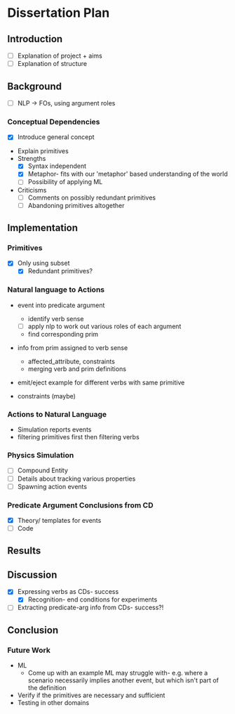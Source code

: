 # Dissertation Plan

## Introduction

- [ ] Explanation of project + aims
- [ ] Explanation of structure

## Background

- [ ] NLP -> FOs, using argument roles

### Conceptual Dependencies

- [x] Introduce general concept
- Explain primitives
- Strengths
  - [X] Syntax independent
  - [x] Metaphor- fits with our 'metaphor' based understanding of the world
  - [ ] Possibility of applying ML
- Criticisms
  - [ ] Comments on possibly redundant primitives
  - [ ] Abandoning primitives altogether

## Implementation

### Primitives

- [X] Only using subset
  - [X] Redundant primitives?

### Natural language to Actions

- event into predicate argument
  - identify verb sense
  - [ ] apply nlp to work out various roles of each argument
  - find corresponding prim

- info from prim assigned to verb sense
  - affected_attribute, constraints
  - merging verb and prim definitions

- emit/eject example for different verbs with same primitive

- constraints (maybe)

### Actions to Natural Language

- Simulation reports events
- filtering primitives first then filtering verbs
  
### Physics Simulation

- [ ] Compound Entity
- [ ] Details about tracking various properties
- [ ] Spawning action events

### Predicate Argument Conclusions from CD

- [X] Theory/ templates for events
- [ ] Code

## Results

## Discussion

- [X] Expressing verbs as CDs- success
  - [X] Recognition- end conditions for experiments
- [ ] Extracting predicate-arg info from CDs- success?!

## Conclusion

### Future Work

- ML
  - Come up with an example ML may struggle with- e.g. where a scenario necessarily implies another event, but which isn't part of the definition
- Verify if the primitives are necessary and sufficient
- Testing in other domains